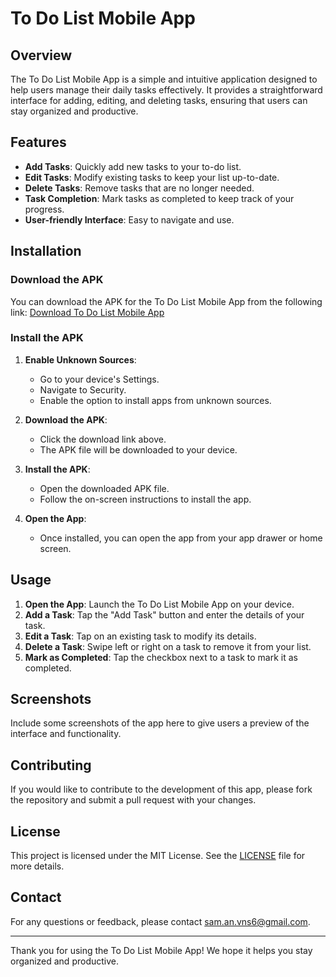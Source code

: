# To Do List Mobile App

## Overview
The To Do List Mobile App is a simple and intuitive application designed to help users manage their daily tasks effectively. It provides a straightforward interface for adding, editing, and deleting tasks, ensuring that users can stay organized and productive.

## Features
- **Add Tasks**: Quickly add new tasks to your to-do list.
- **Edit Tasks**: Modify existing tasks to keep your list up-to-date.
- **Delete Tasks**: Remove tasks that are no longer needed.
- **Task Completion**: Mark tasks as completed to keep track of your progress.
- **User-friendly Interface**: Easy to navigate and use.

## Installation

### Download the APK
You can download the APK for the To Do List Mobile App from the following link:
[Download To Do List Mobile App](https://drive.google.com/file/d/1WkHHrsZTuw87JiKn0Dw4u1Faa3wGEDCB/view?usp=drive_link)

### Install the APK
1. **Enable Unknown Sources**: 
   - Go to your device's Settings.
   - Navigate to Security.
   - Enable the option to install apps from unknown sources.

2. **Download the APK**:
   - Click the download link above.
   - The APK file will be downloaded to your device.

3. **Install the APK**:
   - Open the downloaded APK file.
   - Follow the on-screen instructions to install the app.

4. **Open the App**:
   - Once installed, you can open the app from your app drawer or home screen.

## Usage
1. **Open the App**: Launch the To Do List Mobile App on your device.
2. **Add a Task**: Tap the "Add Task" button and enter the details of your task.
3. **Edit a Task**: Tap on an existing task to modify its details.
4. **Delete a Task**: Swipe left or right on a task to remove it from your list.
5. **Mark as Completed**: Tap the checkbox next to a task to mark it as completed.

## Screenshots
Include some screenshots of the app here to give users a preview of the interface and functionality.

## Contributing
If you would like to contribute to the development of this app, please fork the repository and submit a pull request with your changes.

## License
This project is licensed under the MIT License. See the [LICENSE](LICENSE) file for more details.

## Contact
For any questions or feedback, please contact [sam.an.vns6@gmail.com](mailto:sam.an.vns6@gmail.com).

---

Thank you for using the To Do List Mobile App! We hope it helps you stay organized and productive.
